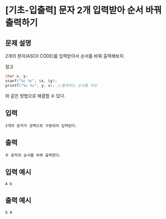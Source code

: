 # [기초-입출력] 문자 2개 입력받아 순서 바꿔 출력하기

## 문제 설명
2개의 문자(ASCII CODE)를 입력받아서 순서를 바꿔 출력해보자.

참고
```c
char x, y;
scanf("%c %c", &x, &y);
printf("%c %c", y, x); //출력되는 순서를 작성
```
와 같은 방법으로 해결할 수 있다.

## 입력
	2개의 문자가 공백으로 구분되어 입력된다.
## 출력
	두 문자의 순서를 바꿔 출력한다.

## 입력 예시
	A b
## 출력 예시
	b A